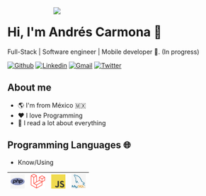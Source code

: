 <img align="right" width="400" src="https://raw.githubusercontent.com/andresgcarmona/andresgcarmona/master/assets/man_moon.gif">


# Hi, I'm Andrés Carmona :robot:

Full-Stack | Software engineer | Mobile developer :rocket:. (In progress)

[![Github](https://img.shields.io/badge/-Github-000?style=flat&logo=Github&logoColor=white)](https://github.com/andresgcarmona)
[![Linkedin](https://img.shields.io/badge/-LinkedIn-blue?style=flat&logo=Linkedin&logoColor=white)](https://www.linkedin.com/in/andres-carmona-yepez-4172a127/)
[![Gmail](https://img.shields.io/badge/-Gmail-c14438?style=flat&logo=Gmail&logoColor=white)](mailto:ing.andres.carmona@gmail.com)
[![Twitter](https://img.shields.io/badge/-Twitter-0078D4?style=flat&logo=Twitter&logoColor=white)](https://twitter.com/andres_gcarmona)

## About me 

- :earth_americas: I'm from México :mexico:
- :heart: I love Programming
- :book: I read a lot about everything

## Programming Languages 🌐

- Know/Using

| [<img src="https://raw.githubusercontent.com/andresgcarmona/andresgcarmona/master/assets/php.png" alt="go logo" width="32">](https://php.net/)  | [<img src="https://raw.githubusercontent.com/andresgcarmona/andresgcarmona/master/assets/laravel.png" alt="laravel logo" width="32">](https://laravel.com/) |  [<img src="https://raw.githubusercontent.com/andresgcarmona/andresgcarmona/master/assets/javascript.png" alt="js logo" width="32">](https://developer.mozilla.org/en-US/docs/Web/JavaScript) |  [<img src="https://raw.githubusercontent.com/andresgcarmona/andresgcarmona/master/assets/mysql.png" alt="mysql logo" width="32">](https://www.mysql.com/) |
|---|---|---|---|